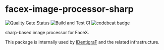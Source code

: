 # facex-image-processor-sharp

[![Quality Gate Status](https://sonarcloud.io/api/project_badges/measure?project=myrotvorets_facex-image-processor-sharp&metric=alert_status)](https://sonarcloud.io/dashboard?id=myrotvorets_facex-image-processor-sharp)
![Build and Test CI](https://github.com/myrotvorets/facex-image-processor-sharp/workflows/Build%20and%20Test%20CI/badge.svg)
[![codebeat badge](https://codebeat.co/badges/dc0aafee-fc75-46c7-baa1-2e350e15ac20)](https://codebeat.co/projects/github-com-myrotvorets-facex-image-processor-sharp-master)

sharp-based image processor for FaceX.

This package is internally used by [IDentigraF](https://identigraf.center/) and the related infrastructure.
